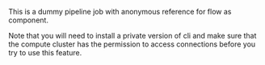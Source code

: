 This is a dummy pipeline job with anonymous reference for flow as component. 

Note that you will need to install a private version of cli and make sure that the compute cluster has the permission to access connections before you try to use this feature.